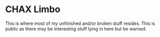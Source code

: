 # CHAX Limbo

This is where most of my unfinished and/or broken stuff resides. This is public as there may be interesting stuff lying in here but be warned.
